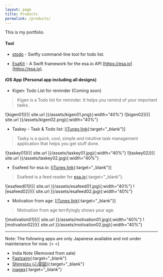 ```yaml
---
layout: page
title: Products
permalink: /products/
---
```


This is my portfolio.

#### Tool

- [stodo](https://github.com/pixyzehn/stodo) - Swifty command-line tool for todo list.

- [EsaKit](https://github.com/pixyzehn/EsaKit) - A Swift framework for the esa.io API [https://esa.io](https://esa.io).

#### iOS App (Personal app including all designs)

- Kigen: Todo List for reminder (Coming soon)

> Kigen is a Todo list for reminder. It helps you remind of your important tasks.

![kigen01]({{ site.url }}/assets/kigen01.png){:width="40%"}
![kigen02]({{ site.url }}/assets/kigen02.png){:width="40%"}

- Taskey - Task & Todo list: [[iTunes link](https://itunes.apple.com/us/app/taskey-tasuku-guan-li-todorisuto/id1063089003?ls=1&mt=8){:target="_blank"}]

> Tasky is a quick, cool, simple and intuitive task management application that helps you get stuff done.

![taskey01]({{ site.url }}/assets/taskey01.jpg){:width="40%"}
![taskey02]({{ site.url }}/assets/taskey02.jpg){:width="40%"}

- Esafeed for esa.io: [[iTunes link](https://itunes.apple.com/us/app/esafeed-for-esa.io/id1111901482?ls=1&mt=8){:target="_blank"}]

> Esafeed is a feed reader for [esa.io](https://esa.io/){:target="_blank"}.

![esafeed01]({{ site.url }}/assets/esafeed01.jpg){:width="40%"}
![esafeed02]({{ site.url }}/assets/esafeed02.jpg){:width="40%"}

- Motivation from age: [[iTunes link](https://itunes.apple.com/us/app/motivation-from-age/id1028896399?ls=1&mt=8){:target="_blank"}]

> Motivation from age terrifyingly shows your age.

![motivation01]({{ site.url }}/assets/motivation01.jpg){:width="40%"}
![motivation02]({{ site.url }}/assets/motivation02.jpg){:width="40%"}

---

Note: The following apps are only Japanese available and not under maintenance for now. (> <)

- India Note (Removed from sale)
- [Fastzaim](https://itunes.apple.com/us/app/fastzaim-su-zaokuzaimni-tou/id883247555?ls=1&mt=8){:target="_blank"}
- [Shinreizu (心霊図)](https://itunes.apple.com/us/app/xin-ling-tu/id574730808?ls=1&mt=8){:target="_blank"}
- [inagex](https://itunes.apple.com/us/app/inagex/id552058343?ls=1&mt=8){:target="_blank"}
